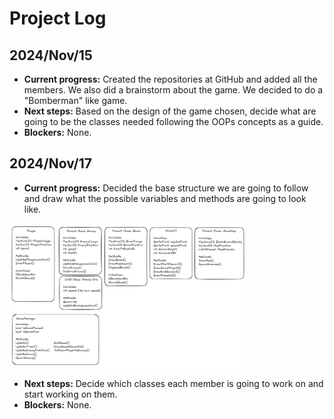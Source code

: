 # Project Log

## 2024/Nov/15
- **Current progress:** 
Created the repositories at GitHub and added all the members.
We also did a brainstorm about the game. We decided to do a "Bomberman" like game.
- **Next steps:** 
Based on the design of the game chosen, decide what are going to be the classes needed following the OOPs concepts as a guide.
- **Blockers:**
None.

## 2024/Nov/17
- **Current progress:** 
Decided the base structure we are going to follow and draw what the possible variables and methods are going to look like.
<img alt="Classes Draft" src="./img/classes-draft.png" width=75%>

- **Next steps:** 
Decide which classes each member is going to work on and start working on them.
- **Blockers:**
None.